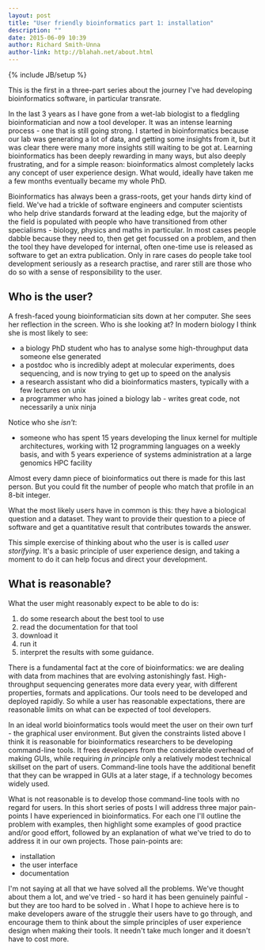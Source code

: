 ```yaml
---
layout: post
title: "User friendly bioinformatics part 1: installation"
description: ""
date: 2015-06-09 10:39
author: Richard Smith-Unna
author-link: http://blahah.net/about.html
---
```

{% include JB/setup %}

This is the first in a three-part series about the journey I've had developing bioinformatics software, in particular transrate.

In the last 3 years as I have gone from a wet-lab biologist to a fledgling bioinformatician and now a tool developer. It was an intense learning process - one that is still going strong. I started in bioinformatics because our lab was generating a lot of data, and getting some insights from it, but it was clear there were many more insights still waiting to be got at. Learning bioinformatics has been deeply rewarding in many ways, but also deeply frustrating, and for a simple reason: bioinformatics almost completely lacks any concept of user experience design. What would, ideally have taken me a few months eventually became my whole PhD.

Bioinformatics has always been a grass-roots, get your hands dirty kind of field. We've had a trickle of software engineers and computer scientists who help drive standards forward at the leading edge, but the majority of the field is populated with people who have transitioned from other specialisms - biology, physics and maths in particular. In most cases people dabble because they need to, then get get focussed on a problem, and then the tool they have developed for internal, often one-time use is released as software to get an extra publication. Only in rare cases do people take tool development seriously as a research practise, and rarer still are those who do so with a sense of responsibility to the user.

## Who is the user?

A fresh-faced young bioinformatician sits down at her computer. She sees her reflection in the screen. Who is she looking at? In modern biology I think she is most likely to see:

- a biology PhD student who has to analyse some high-throughput data someone else generated
- a postdoc who is incredibly adept at molecular experiments, does sequencing, and is now trying to get up to speed on the analysis
- a research assistant who did a bioinformatics masters, typically with a few lectures on unix
- a programmer who has joined a biology lab - writes great code, not necessarily a unix ninja

Notice who she *isn't*:

- someone who has spent 15 years developing the linux kernel for multiple architectures, working with 12 programming languages on a weekly basis, and with 5 years experience of systems administration at a large genomics HPC facility

Almost every damn piece of bioinformatics out there is made for this last person. But you could fit the number of people who match that profile in an 8-bit integer.

What the most likely users have in common is this: they have a biological question and a dataset. They want to provide their question to a piece of software and get a quantitative result that contributes towards the answer.

This simple exercise of thinking about who the user is is called *user storifying*. It's a basic principle of user experience design, and taking a moment to do it can help focus and direct your development.

## What is reasonable?

What the user might reasonably expect to be able to do is:

1. do some research about the best tool to use
2. read the documentation for that tool
3. download it
4. run it
5. interpret the results with some guidance.

There is a fundamental fact at the core of bioinformatics: we are dealing with data from machines that are evolving astonishingly fast. High-throughput sequencing generates more data every year, with different properties, formats and applications. Our tools need to be developed and deployed rapidly. So while a user has reasonable expectations, there are reasonable limits on what can be expected of tool developers.

In an ideal world bioinformatics tools would meet the user on their own turf - the graphical user environment. But given the constraints listed above I think it is reasonable for bioinformatics researchers to be developing command-line tools. It frees developers from the considerable overhead of making GUIs, while requiring *in principle* only a relatively modest technical skillset on the part of users. Command-line tools have the additional benefit that they can be wrapped in GUIs at a later stage, if a technology becomes widely used.

What is not reasonable is to develop those command-line tools with no regard for users. In this short series of posts I will address three major pain-points I have experienced in bioinformatics. For each one I'll outline the problem with examples, then highlight some examples of good practice and/or good effort, followed by an explanation of what we've tried to do to address it in our own projects. Those pain-points are:

- installation
- the user interface
- documentation

I'm not saying at all that we have solved all the problems. We've thought about them a lot, and we've tried - so hard it has been genuinely painful - but they are too hard to be solved in . What I hope to achieve here is to make developers aware of the struggle their users have to go through, and encourage them to think about the simple principles of user experience design when making their tools. It needn't take much longer and it doesn't have to cost more.
